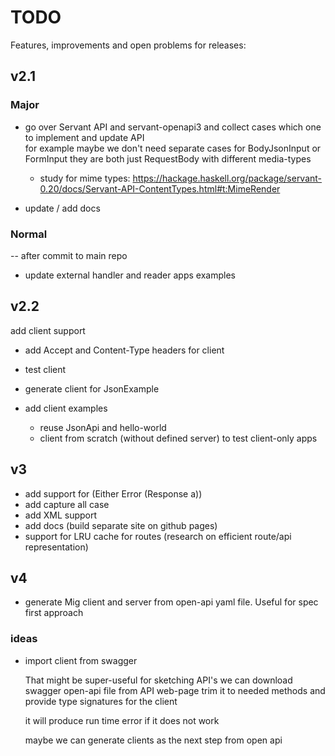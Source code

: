# TODO

Features, improvements and open problems for releases:

## v2.1

### Major

* go over Servant API and servant-openapi3 and collect cases 
   which one to implement and update API  
   for example maybe we don't need separate cases for BodyJsonInput or FormInput
   they are both just RequestBody with different media-types

  * study for mime types: https://hackage.haskell.org/package/servant-0.20/docs/Servant-API-ContentTypes.html#t:MimeRender 

* update / add docs

### Normal

-- after commit to main repo

* update external handler and reader apps examples

## v2.2

add client support

* add Accept and Content-Type headers for client

* test client 

* generate client for JsonExample

* add client examples 
  * reuse JsonApi and hello-world
  * client from scratch (without defined server) to test client-only apps

## v3

* add support for (Either Error (Response a))
* add capture all case
* add XML support
* add docs (build separate site on github pages)
* support for LRU cache for routes (research on efficient route/api representation)

## v4

* generate Mig client and server from open-api yaml file. Useful for spec first approach

### ideas

* import client from swagger

   That might be super-useful for sketching API's we can download
   swagger open-api file from API web-page trim it to needed methods
   and provide type signatures for the client

   it will produce run time error if it does not work

   maybe we can generate clients as the next step from open api
